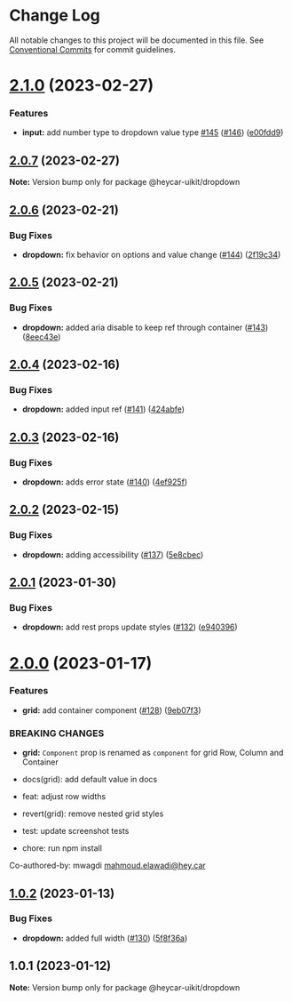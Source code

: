 # Change Log

All notable changes to this project will be documented in this file.
See [Conventional Commits](https://conventionalcommits.org) for commit guidelines.

# [2.1.0](https://github.com/hey-car/heycar-uikit/compare/@heycar-uikit/dropdown@2.0.7...@heycar-uikit/dropdown@2.1.0) (2023-02-27)


### Features

* **input:** add number type to dropdown value type [#145](https://github.com/hey-car/heycar-uikit/issues/145) ([#146](https://github.com/hey-car/heycar-uikit/issues/146)) ([e00fdd9](https://github.com/hey-car/heycar-uikit/commit/e00fdd953e5de4292a5d76e440ecb9e58c350e3a))





## [2.0.7](https://github.com/hey-car/heycar-uikit/compare/@heycar-uikit/dropdown@2.0.6...@heycar-uikit/dropdown@2.0.7) (2023-02-27)

**Note:** Version bump only for package @heycar-uikit/dropdown





## [2.0.6](https://github.com/hey-car/heycar-uikit/compare/@heycar-uikit/dropdown@2.0.5...@heycar-uikit/dropdown@2.0.6) (2023-02-21)


### Bug Fixes

* **dropdown:** fix behavior on options and value change ([#144](https://github.com/hey-car/heycar-uikit/issues/144)) ([2f19c34](https://github.com/hey-car/heycar-uikit/commit/2f19c34fb6cde194a59e0a51f1eea0a1504be784))





## [2.0.5](https://github.com/hey-car/heycar-uikit/compare/@heycar-uikit/dropdown@2.0.4...@heycar-uikit/dropdown@2.0.5) (2023-02-21)


### Bug Fixes

* **dropdown:** added aria disable to keep ref through container ([#143](https://github.com/hey-car/heycar-uikit/issues/143)) ([8eec43e](https://github.com/hey-car/heycar-uikit/commit/8eec43e272671b60290e40d43da8ecc9f2156e3d))





## [2.0.4](https://github.com/hey-car/heycar-uikit/compare/@heycar-uikit/dropdown@2.0.3...@heycar-uikit/dropdown@2.0.4) (2023-02-16)


### Bug Fixes

* **dropdown:** added input ref ([#141](https://github.com/hey-car/heycar-uikit/issues/141)) ([424abfe](https://github.com/hey-car/heycar-uikit/commit/424abfe9aa295e682bb3a123329c6d93eefd8366))





## [2.0.3](https://github.com/hey-car/heycar-uikit/compare/@heycar-uikit/dropdown@2.0.2...@heycar-uikit/dropdown@2.0.3) (2023-02-16)


### Bug Fixes

* **dropdown:** adds error state ([#140](https://github.com/hey-car/heycar-uikit/issues/140)) ([4ef925f](https://github.com/hey-car/heycar-uikit/commit/4ef925f3cc4db119a3dc3b0da7c7566d5ba4bcac))





## [2.0.2](https://github.com/hey-car/heycar-uikit/compare/@heycar-uikit/dropdown@2.0.1...@heycar-uikit/dropdown@2.0.2) (2023-02-15)


### Bug Fixes

* **dropdown:** adding accessibility ([#137](https://github.com/hey-car/heycar-uikit/issues/137)) ([5e8cbec](https://github.com/hey-car/heycar-uikit/commit/5e8cbec6755771216244e36675f8ff7c79bcbfb5))





## [2.0.1](https://github.com/hey-car/heycar-uikit/compare/@heycar-uikit/dropdown@2.0.0...@heycar-uikit/dropdown@2.0.1) (2023-01-30)


### Bug Fixes

* **dropdown:** add rest props update styles ([#132](https://github.com/hey-car/heycar-uikit/issues/132)) ([e940396](https://github.com/hey-car/heycar-uikit/commit/e94039645dee00dd18711fe4256636dea49969d9))





# [2.0.0](https://github.com/hey-car/heycar-uikit/compare/@heycar-uikit/dropdown@1.0.2...@heycar-uikit/dropdown@2.0.0) (2023-01-17)


### Features

* **grid:** add container component ([#128](https://github.com/hey-car/heycar-uikit/issues/128)) ([9eb07f3](https://github.com/hey-car/heycar-uikit/commit/9eb07f398b991bb8b98cc7b7c073496febfdc78b))


### BREAKING CHANGES

* **grid:** `Component` prop is renamed as `component` for grid Row, Column and Container

* docs(grid): add default value in docs

* feat: adjust row widths

* revert(grid): remove nested grid styles

* test: update screenshot tests

* chore: run npm install

Co-authored-by: mwagdi <mahmoud.elawadi@hey.car>





## [1.0.2](https://github.com/hey-car/heycar-uikit/compare/@heycar-uikit/dropdown@1.0.1...@heycar-uikit/dropdown@1.0.2) (2023-01-13)


### Bug Fixes

* **dropdown:** added full width ([#130](https://github.com/hey-car/heycar-uikit/issues/130)) ([5f8f36a](https://github.com/hey-car/heycar-uikit/commit/5f8f36a6b7d80890c6ed59a2590571023b5e0b5a))





## 1.0.1 (2023-01-12)

**Note:** Version bump only for package @heycar-uikit/dropdown
